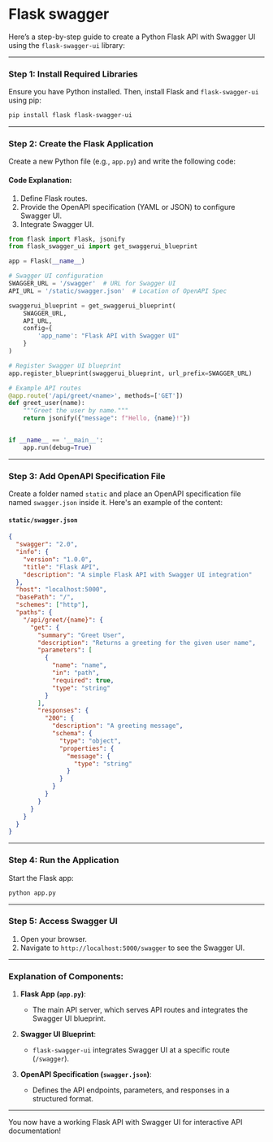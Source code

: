 # Flask swagger

Here’s a step-by-step guide to create a Python Flask API with Swagger UI using the `flask-swagger-ui` library:

---

### Step 1: Install Required Libraries

Ensure you have Python installed. Then, install Flask and `flask-swagger-ui` using pip:

```bash
pip install flask flask-swagger-ui
```

---

### Step 2: Create the Flask Application

Create a new Python file (e.g., `app.py`) and write the following code:

#### Code Explanation:

1. Define Flask routes.
2. Provide the OpenAPI specification (YAML or JSON) to configure Swagger UI.
3. Integrate Swagger UI.

```python
from flask import Flask, jsonify
from flask_swagger_ui import get_swaggerui_blueprint

app = Flask(__name__)

# Swagger UI configuration
SWAGGER_URL = '/swagger'  # URL for Swagger UI
API_URL = '/static/swagger.json'  # Location of OpenAPI Spec

swaggerui_blueprint = get_swaggerui_blueprint(
    SWAGGER_URL,
    API_URL,
    config={
        'app_name': "Flask API with Swagger UI"
    }
)

# Register Swagger UI blueprint
app.register_blueprint(swaggerui_blueprint, url_prefix=SWAGGER_URL)

# Example API routes
@app.route('/api/greet/<name>', methods=['GET'])
def greet_user(name):
    """Greet the user by name."""
    return jsonify({"message": f"Hello, {name}!"})


if __name__ == '__main__':
    app.run(debug=True)
```

---

### Step 3: Add OpenAPI Specification File

Create a folder named `static` and place an OpenAPI specification file named `swagger.json` inside it. Here's an example of the content:

#### `static/swagger.json`

```json
{
  "swagger": "2.0",
  "info": {
    "version": "1.0.0",
    "title": "Flask API",
    "description": "A simple Flask API with Swagger UI integration"
  },
  "host": "localhost:5000",
  "basePath": "/",
  "schemes": ["http"],
  "paths": {
    "/api/greet/{name}": {
      "get": {
        "summary": "Greet User",
        "description": "Returns a greeting for the given user name",
        "parameters": [
          {
            "name": "name",
            "in": "path",
            "required": true,
            "type": "string"
          }
        ],
        "responses": {
          "200": {
            "description": "A greeting message",
            "schema": {
              "type": "object",
              "properties": {
                "message": {
                  "type": "string"
                }
              }
            }
          }
        }
      }
    }
  }
}
```

---

### Step 4: Run the Application

Start the Flask app:

```bash
python app.py
```

---

### Step 5: Access Swagger UI

1. Open your browser.
2. Navigate to `http://localhost:5000/swagger` to see the Swagger UI.

---

### Explanation of Components:

1. **Flask App (`app.py`)**:
   - The main API server, which serves API routes and integrates the Swagger UI blueprint.

2. **Swagger UI Blueprint**:
   - `flask-swagger-ui` integrates Swagger UI at a specific route (`/swagger`).

3. **OpenAPI Specification (`swagger.json`)**:
   - Defines the API endpoints, parameters, and responses in a structured format.

---

You now have a working Flask API with Swagger UI for interactive API documentation!

